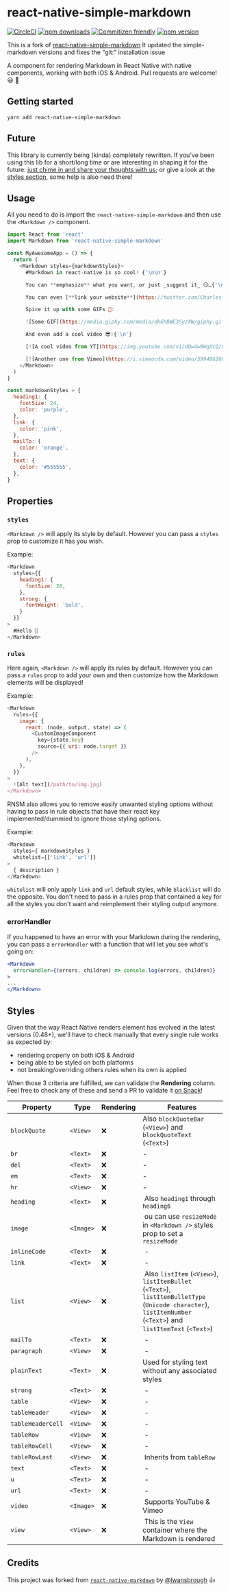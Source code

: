 # react-native-simple-markdown
[![CircleCI](https://circleci.com/gh/CharlesMangwa/react-native-simple-markdown.svg?style=shield&circle-token=4a6119afe938ed7305713fece562bb33d6bc22d8)](https://circleci.com/gh/CharlesMangwa/react-native-simple-markdown)
[![npm downloads](https://img.shields.io/npm/dm/react-native-simple-markdown.svg?maxAge=2592000)](https://www.npmjs.com/package/react-native-simple-markdown)
[![Commitizen friendly](https://img.shields.io/badge/commitizen-friendly-brightgreen.svg)](http://commitizen.github.io/cz-cli/)
[![npm version](https://img.shields.io/npm/v/react-native-simple-markdown.svg)](https://www.npmjs.com/package/react-native-simple-markdown)

This is a fork of [react-native-simple-markdown](https://github.com/CharlesMangwa/react-native-simple-markdown)
It updated the simple-markdown versions and fixes the "git:" installation issue

A component for rendering Markdown in React Native with native components, working with both iOS & Android. Pull requests are welcome! 😃 🎉

## Getting started

`yarn add react-native-simple-markdown`

## Future

This library is currently being (kinda) completely rewritten. If you've been using this lib for a short/long time or are interesting in shaping it for the future: [just chime in and share your thoughts with us](https://github.com/CharlesMangwa/react-native-simple-markdown/issues/75); or give a look at the [styles section](https://github.com/CharlesMangwa/react-native-simple-markdown/tree/next#styles-1), some help is also need there!

## Usage

All you need to do is import the `react-native-simple-markdown` and then use the
`<Markdown />` component.

```js
import React from 'react'
import Markdown from 'react-native-simple-markdown'

const MyAwesomeApp = () => {
  return (
    <Markdown styles={markdownStyles}>
      #Markdown in react-native is so cool! {'\n\n'}

      You can **emphasize** what you want, or just _suggest it_ 😏…{'\n'}

      You can even [**link your website**](https://twitter.com/Charles_Mangwa) or if you prefer: [email somebody](mailto:email@somebody.com){'\n'}

      Spice it up with some GIFs 💃:

      ![Some GIF](https://media.giphy.com/media/dkGhBWE3SyzXW/giphy.gif){'\n'}

      And even add a cool video 😎!{'\n'}

      [![A cool video from YT](https://img.youtube.com/vi/dQw4w9WgXcQ/0.jpg)](http://www.youtube.com/watch?v=dQw4w9WgXcQ)

      [![Another one from Vimeo](https://i.vimeocdn.com/video/399486266_640.jpg)](https://vimeo.com/57580368)
    </Markdown>   
  )
}

const markdownStyles = {
  heading1: {
    fontSize: 24,
    color: 'purple',
  },
  link: {
    color: 'pink',
  },
  mailTo: {
    color: 'orange',
  },
  text: {
    color: '#555555',
  },
}
```

## Properties
### `styles`

`<Markdown />` will apply its style by default. However you can pass a `styles` prop to customize it has you wish.

Example:

```js
<Markdown
  styles={{
    heading1: {
      fontSize: 20,
    },
    strong: {
      fontWeight: 'bold',
    }
  }}
>
  #Hello 👋
</Markdown>
```

### `rules`

Here again, `<Markdown />` will apply its rules by default. However you can pass a `rules` prop to add your own and then customize how the Markdown elements will be displayed!

Example:

```js
<Markdown
  rules={{
    image: {
      react: (node, output, state) => (
        <CustomImageComponent
          key={state.key}
          source={{ uri: node.target }}
        />
      ),
    },
  }}
>
  ![Alt text](/path/to/img.jpg)
</Markdown>
```

RNSM also allows you to remove easily unwanted styling options without having to pass in rule objects that have their react key implemented/dummied to ignore those styling options.

Example:

```js
<Markdown
  styles={ markdownStyles }
  whitelist={['link', 'url']}
>
  { description }
</Markdown>
```

`whitelist` will only apply `link` and `url` default styles, while `blacklist` will do the opposite. You don't need to pass in a rules prop that contained a key for all the styles you don't want and reimplement their styling output anymore.

### errorHandler

If you happened to have an error with your Markdown during the rendering, you can pass a `errorHandler` with a function that will let you see what's going on:

```jsx
<Markdown
  errorHandler={(errors, children) => console.log(errors, children)}
>
...
</Markdown>

```

## Styles

Given that the way React Native renders element has evolved in the latest versions (0.48+), we'll have to check manually that every single rule works as expected by:
- rendering properly on both iOS & Android
- being able to be styled on both platforms
- not breaking/overriding others rules when its own is applied

When those 3 criteria are fulfilled, we can validate the **Rendering** column. Feel free to check any of these and send a PR to validate it [on Snack](https://snack.expo.io/By2dzl04G)!

| Property | Type | Rendering | Features |
| ------ | ------ |  ------ |  ------ |
| `blockQuote` | `<View>` | ❌ | Also `blockQuoteBar` (`<View>`) and `blockQuoteText` (`<Text>`) |
| `br` | `<Text>` | ❌ | - |
| `del` | `<Text>` | ❌ | - |
| `em` | `<Text>` | ❌ | - |
| `hr` | `<View>` | ❌ | - |
| `heading` | `<Text>` | ❌ | Also `heading1` through `heading6` |
| `image` | `<Image>` | ❌ | ou can use `resizeMode` in `<Markdown />` styles prop to set a `resizeMode` |
| `inlineCode` | `<Text>` | ❌ | - |
| `link` | `<Text>` | ❌ | - |
| `list` | `<View>` | ❌ | Also `listItem` (`<View>`), `listItemBullet` (`<Text>`), `listItemBulletType` (`Unicode character`), `listItemNumber` (`<Text>`) and `listItemText` (`<Text>`) |
| `mailTo` | `<Text>` | ❌ | - |
| `paragraph` | `<View>` | ❌ | - |
| `plainText` | `<Text>` | ❌ | Used for styling text without any associated styles |
| `strong` | `<Text>` | ❌ | - |
| `table` | `<View>` | ❌ | - |
| `tableHeader` | `<View>` | ❌ | - |
| `tableHeaderCell` | `<View>` | ❌ | - |
| `tableRow` | `<View>` | ❌ | - |
| `tableRowCell` | `<View>` | ❌ | - |
| `tableRowLast` | `<View>` | ❌ | Inherits from `tableRow` |
| `text` | `<Text>` | ❌ | - |
| `u` | `<Text>` | ❌ | - |
| `url` | `<Text>` | ❌ | - |
| `video` | `<Image>` | ❌ | Supports YouTube & Vimeo |
| `view` | `<View>` | ❌ | This is the `View` container where the Markdown is rendered |

## Credits

This project was forked from [`react-native-markdown`](https://github.com/lwansbrough/react-native-markdown) by [@lwansbrough](https://github.com/lwansbrough) 👍
